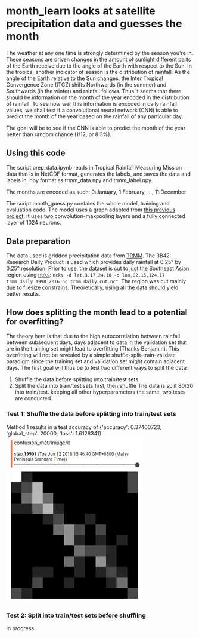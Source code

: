 # month_learn looks at satellite precipitation data and guesses the month

The weather at any one time is strongly determined by the season you're in. These seasons are driven changes in the amount of sunlight different parts of the Earth receive due to the angle of the Earth with respect to the Sun. In the tropics, another indicator of season is the distribution of rainfall. As the angle of the Earth relative to the Sun changes, the Inter Tropical Convergence Zone (ITCZ) shifts Northwards (in the summer) and Southwards (in the winter) and rainfall follows. Thus it seems that there should be information on the month of the year encoded in the distribution of rainfall. To see how well this information is encoded in daily rainfall values, we shall test if a convolutional neural network (CNN) is able to predict the month of the year based on the rainfall of any particular day.  

The goal will be to see if the CNN is able to predict the month of the year better than random chance (1/12, or 8.3%).  
## Using this code
The script prep_data.ipynb reads in Tropical Rainfall Measuring Mission data that is in NetCDF format, generates the labels, and saves the data and labels in .npy format as trmm_data.npy and trmm_label.npy.  

The months are encoded as such: 0:January, 1:February, ..., 11:December  

The script month_guess.py contains the whole model, training and evaluation code. The model uses a graph adapted from [this previous project](https://github.com/nickyeolk/minst_cnn). It uses two convolution-maxpooling layers and a fully connected layer of 1024 neurons.
## Data preparation
The data used is gridded precipitation data from [TRMM](https://pmm.nasa.gov/data-access/downloads/trmm). The 3B42 Research Daily Product is used which provides daily rainfall at 0.25° by 0.25° resolution. Prior to use, the dataset is cut to just the Southeast Asian region using [ncks](http://nco.sourceforge.net/): `ncks -d lat,3.17,24.18 -d lon,82.15,124.17 trmm_daily_1998_2016.nc trmm_daily_cut.nc"`. The region was cut mainly due to filesize constrains. Theoretically, using all the data should yield better results.
## How does splitting the month lead to a potential for overfitting?
The theory here is that due to the high autocorrelation between rainfall between subsequent days, days adjacent to data in the validation set that are in the training set might lead to overfitting (Thanks Benjamin). This overfitting will not be revealed by a simple shuffle-split-train-validate paradigm since the training set and validation set might contain adjacent days. The first goal will thus be to test two different ways to split the data:
1) Shuffle the data before splitting into train/test sets
2) Split the data into train/test sets first, then shuffle
The data is split 80/20 into train/test. keeping all other hyperparameters the same, two tests are conducted.

### Test 1: Shuffle the data before splitting into train/test sets
Method 1 results in a test accuracy of {'accuracy': 0.37400723, 'global_step': 20000, 'loss': 1.6128341}
![Confusion matrix](./img/trmm_test1_confusion_matrix.png)

### Test 2: Split into train/test sets before shuffling
In progress
